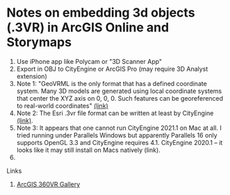 # Notes on embedding 3d objects (.3VR) in ArcGIS Online and Storymaps

1. Use iPhone app like Polycam or "3D Scanner App"
2. Export in OBJ to CityEngine or ArcGIS Pro (may require 3D Analyst extension)
3. Note 1: "GeoVRML is the only format that has a defined coordinate system. Many 3D models are generated using local coordinate systems that center the XYZ axis on 0, 0, 0. Such features can be georeferenced to real-world coordinates" [(link)](https://pro.arcgis.com/en/pro-app/2.8/tool-reference/3d-analyst/import-3d-files.htm)
4. Note 2: The Esri .3vr file format can be written at least by CityEngine [(link)](https://doc.arcgis.com/en/cityengine/2019.0/help/help-export-360vr.htm).
5. Note 3: It appears that one cannot run CityEngine 2021.1 on Mac at all.  I tried running under Parallels Windows but apparently Parallels 16 only supports OpenGL 3.3 and CityEngine requires 4.1. CityEngine 2020.1 – it looks like it may still install on Macs natively (link).
6. 


Links
1. [ArcGIS 360VR Gallery](https://www.arcgis.com/apps/360vr/index.html)
